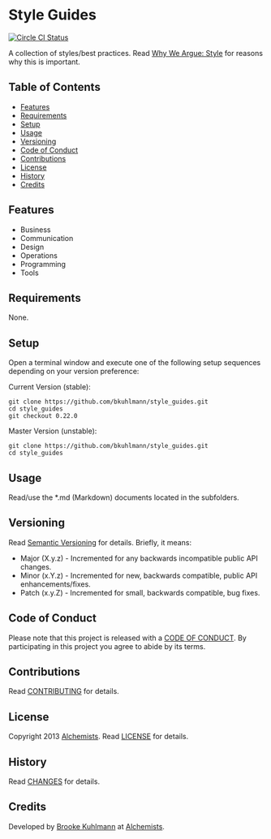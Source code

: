 # Style Guides

[![Circle CI Status](https://circleci.com/gh/bkuhlmann/style_guides.svg?style=svg)](https://circleci.com/gh/bkuhlmann/style_guides)

A collection of styles/best practices. Read [Why We Argue: Style](http://bit.ly/2uaPSaI) for reasons
why this is important.

<!-- Tocer[start]: Auto-generated, don't remove. -->

## Table of Contents

  - [Features](#features)
  - [Requirements](#requirements)
  - [Setup](#setup)
  - [Usage](#usage)
  - [Versioning](#versioning)
  - [Code of Conduct](#code-of-conduct)
  - [Contributions](#contributions)
  - [License](#license)
  - [History](#history)
  - [Credits](#credits)

<!-- Tocer[finish]: Auto-generated, don't remove. -->

## Features

- Business
- Communication
- Design
- Operations
- Programming
- Tools

## Requirements

None.

## Setup

Open a terminal window and execute one of the following setup sequences depending on your version
preference:

Current Version (stable):

    git clone https://github.com/bkuhlmann/style_guides.git
    cd style_guides
    git checkout 0.22.0

Master Version (unstable):

    git clone https://github.com/bkuhlmann/style_guides.git
    cd style_guides

## Usage

Read/use the *.md (Markdown) documents located in the subfolders.

## Versioning

Read [Semantic Versioning](https://semver.org) for details. Briefly, it means:

- Major (X.y.z) - Incremented for any backwards incompatible public API changes.
- Minor (x.Y.z) - Incremented for new, backwards compatible, public API enhancements/fixes.
- Patch (x.y.Z) - Incremented for small, backwards compatible, bug fixes.

## Code of Conduct

Please note that this project is released with a [CODE OF CONDUCT](CODE_OF_CONDUCT.md). By
participating in this project you agree to abide by its terms.

## Contributions

Read [CONTRIBUTING](CONTRIBUTING.md) for details.

## License

Copyright 2013 [Alchemists](https://www.alchemists.io).
Read [LICENSE](LICENSE.md) for details.

## History

Read [CHANGES](CHANGES.md) for details.

## Credits

Developed by [Brooke Kuhlmann](https://www.alchemists.io) at
[Alchemists](https://www.alchemists.io).
